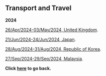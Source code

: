 ## Transport and Travel

**2024**

[26/Apr/2024-03/May/2024, United Kingdom](https://wqgcx.github.io/transport/20240426UK).

[21/Jun/2024-24/Jun/2024, Japan](https://wqgcx.github.io/transport/20240621JP).

[28/Aug/2024-31/Aug/2024, Republic of Korea](https://wqgcx.github.io/transport/20240828KR).

[27/Sep/2024-29/Sep/2024, Malaysia](https://wqgcx.github.io/transport/20240927MYS).

**Click [here](https://wqgcx.github.io/) to go back.**

